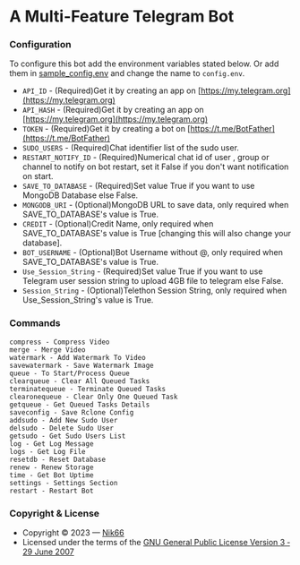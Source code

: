 # A Multi-Feature Telegram Bot


### Configuration
To configure this bot add the environment variables stated below. Or add them in [sample_config.env](./sample_config.env) and change the name to `config.env`.
- `API_ID` - (Required)Get it by creating an app on [https://my.telegram.org](https://my.telegram.org)
- `API_HASH` - (Required)Get it by creating an app on [https://my.telegram.org](https://my.telegram.org)
- `TOKEN` - (Required)Get it by creating a bot on [https://t.me/BotFather](https://t.me/BotFather)
- `SUDO_USERS` - (Required)Chat identifier list of the sudo user.
- `RESTART_NOTIFY_ID` - (Required)Numerical chat id of user , group or channel to notify on bot restart, set it False if you don't want notification on start.
- `SAVE_TO_DATABASE` - (Required)Set value True if you want to use MongoDB Database else False.
- `MONGODB_URI` - (Optional)MongoDB URL to save data, only required when SAVE_TO_DATABASE's value is True.
- `CREDIT` - (Optional)Credit Name, only required when SAVE_TO_DATABASE's value is True [changing this will also change your database].
- `BOT_USERNAME` - (Optional)Bot Username without @, only required when SAVE_TO_DATABASE's value is True.
- `Use_Session_String` - (Required)Set value True if you want to use Telegram user session string to upload 4GB file to telegram else False.
- `Session_String` - (Optional)Telethon Session String, only required when Use_Session_String's value is True.

### Commands
```
compress - Compress Video
merge - Merge Video
watermark - Add Watermark To Video
savewatermark - Save Watermark Image
queue - To Start/Process Queue
clearqueue - Clear All Queued Tasks
terminatequeue - Terminate Queued Tasks
clearonequeue - Clear Only One Queued Task
getqueue - Get Queued Tasks Details
saveconfig - Save Rclone Config
addsudo - Add New Sudo User
delsudo - Delete Sudo User
getsudo - Get Sudo Users List
log - Get Log Message
logs - Get Log File
resetdb - Reset Database
renew - Renew Storage
time - Get Bot Uptime
settings - Settings Section
restart - Restart Bot
```



### Copyright & License
- Copyright &copy; 2023 &mdash; [Nik66](https://github.com/sahilgit55)
- Licensed under the terms of the [GNU General Public License Version 3 &dash; 29 June 2007](./LICENSE)